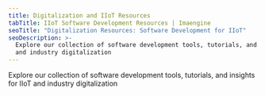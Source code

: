 ```yaml
---
title: Digitalization and IIoT Resources
tabTitle: IIoT Software Development Resources | Imaengine
seoTitle: "Digitalization Resources: Software Development for IIoT"
seoDescription: >-
  Explore our collection of software development tools, tutorials, and insights for IIoT
  and industry digitalization
---
```


Explore our collection of software development tools, tutorials, and insights for IIoT
and industry digitalization
